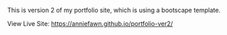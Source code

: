 This is version 2 of my portfolio site, which is using a bootscape template. 

View Live Site: https://anniefawn.github.io/portfolio-ver2/
